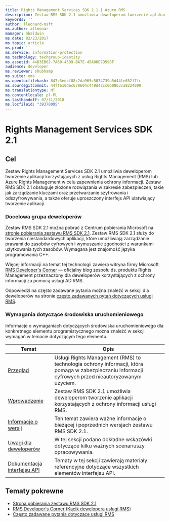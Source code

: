 ```yaml
---
title: Rights Management Services SDK 2.1 | Azure RMS
description: Zestaw RMS SDK 2.1 umożliwia deweloperom tworzenie aplikacji korzystających z usługi RMS lub Azure RMS w celu zapewnienia ochrony informacji.
keywords: ''
author: lleonard-msft
ms.author: alleonar
manager: mbaldwin
ms.date: 02/23/2017
ms.topic: article
ms.prod: ''
ms.service: information-protection
ms.technology: techgroup-identity
ms.assetid: 44D3EB62-7A60-45D9-BA7E-45A06E7D598F
audience: developer
ms.reviewer: shubhamp
ms.suite: ems
ms.openlocfilehash: 847c3edcf88c2da965c5074739a5d44fe652f7fc
ms.sourcegitcommit: 44ff610dec678604c449d42cc0b0863ca8224009
ms.translationtype: MT
ms.contentlocale: pl-PL
ms.lasthandoff: 07/31/2018
ms.locfileid: "39370095"
---
```

# <a name="rights-management-services-sdk-21"></a>Rights Management Services SDK 2.1

## <a name="purpose"></a>Cel

Zestaw Rights Management Services SDK 2.1 umożliwia deweloperom tworzenie aplikacji korzystających z usług Rights Management (RMS) lub Azure Rights Management w celu zapewnienia ochrony informacji. Zestaw RMS SDK 2.1 obsługuje złożone rozwiązania w zakresie zabezpieczeń, takie jak zarządzanie kluczami oraz przetwarzanie szyfrowania i odszyfrowywania, a także oferuje uproszczony interfejs API ułatwiający tworzenie aplikacji.

### <a name="developer-audience"></a>Docelowa grupa deweloperów

Zestaw RMS SDK 2.1 można pobrać z Centrum pobierania Microsoft na [stronie pobierania zestawu RMS SDK 2.1](http://www.microsoft.com/en-us/download/details.aspx?id=38397). Zestaw RMS SDK 2.1 służy do tworzenia niestandardowych aplikacji, które umożliwiają zarządzanie prawami do zasobów cyfrowych i wymuszanie zgodności z warunkami użytkowania tych zasobów. Wymagana jest znajomość języka programowania C++.

Więcej informacji na temat tej technologii zawiera witryna firmy Microsoft [RMS Developer's Corner](http://blogs.msdn.com/b/rms/archive/2012/05/31/official-release-of-ad-rms-sdk-2-0-and-ad-rms-client-2-0.aspx) — oficjalny blog zespołu ds. produktu Rights Management przeznaczony dla deweloperów korzystających z ochrony informacji za pomocą usługi AD RMS.

Odpowiedzi na często zadawane pytania można znaleźć w sekcji dla deweloperów na stronie [często zadawanych pytań dotyczących usługi RMS](http://aka.ms/adrmsfaq ).

### <a name="run-time-requirements"></a>Wymagania dotyczące środowiska uruchomieniowego

Informacje o wymaganiach dotyczących środowiska uruchomieniowego dla konkretnego elementu programistycznego można znaleźć w sekcji wymagań w temacie dotyczącym tego elementu.

|Temat|Opis|
|-----|--------|
|[Przegląd](ad-rms-overview.md)|Usługi Rights Management (RMS) to technologia ochrony informacji, która pomaga w zabezpieczaniu informacji cyfrowych przed nieautoryzowanym użyciem.|
|[Wprowadzenie](getting-started-with-ad-rms-2-0.md)|Zestaw RMS SDK 2.1 umożliwia deweloperom tworzenie aplikacji korzystających z ochrony informacji usługi RMS.|
|[Informacje o wersji](release-notes-rtm.md)|Ten temat zawiera ważne informacje o bieżącej i poprzednich wersjach zestawu RMS SDK 2.1.|
|[Uwagi dla deweloperów](developer-notes.md)|W tej sekcji podano dokładne wskazówki dotyczące kilku ważnych scenariuszy opracowywania.|
|[Dokumentacja interfejsu API](api-reference-2-1.md)|Tematy w tej sekcji zawierają materiały referencyjne dotyczące wszystkich elementów interfejsu API.|

 

## <a name="related-topics"></a>Tematy pokrewne

* [Strona pobierania zestawu RMS SDK 2.1](http://www.microsoft.com/en-us/download/details.aspx?id=38397)
* [RMS Developer's Corner (Kącik dewelopera usługi RMS)](http://blogs.msdn.com/b/rms/archive/2012/05/31/official-release-of-ad-rms-sdk-2-0-and-ad-rms-client-2-0.aspx)
* [Często zadawane pytania dotyczące usługi RMS](http://aka.ms/adrmsfaq )
